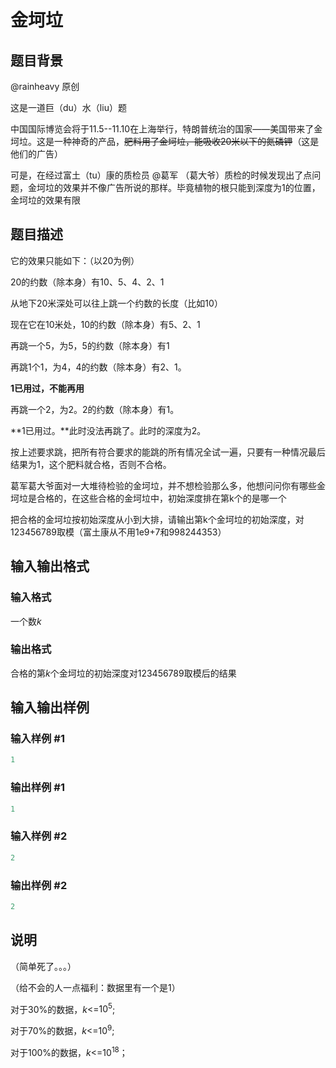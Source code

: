 # 金坷垃

## 题目背景

@rainheavy 原创

这是一道巨（du）水（liu）题

中国国际博览会将于11.5--11.10在上海举行，特朗普统治的国家——美国带来了金坷垃。这是一种神奇的产品，~~肥料用了金坷垃，能吸收20米以下的氮磷钾~~（这是他们的广告）

可是，在经过富土（tu）康的质检员 @葛军 （葛大爷）质检的时候发现出了点问题，金坷垃的效果并不像广告所说的那样。毕竟植物的根只能到深度为$1$的位置，金坷垃的效果有限

## 题目描述

它的效果只能如下：（以20为例）

20的约数（除本身）有10、5、4、2、1

从地下20米深处可以往上跳一个约数的长度（比如10）

现在它在10米处，10的约数（除本身）有5、2、1

再跳一个5，为5，5的约数（除本身）有1

再跳1个1，为4，4的约数（除本身）有2、1。

**1已用过，不能再用**

再跳一个2，为2。2的约数（除本身）有1。

**1已用过。**此时没法再跳了。此时的深度为2。

按上述要求跳，把所有符合要求的能跳的所有情况全试一遍，只要有一种情况最后结果为$1$，这个肥料就合格，否则不合格。

葛军葛大爷面对一大堆待检验的金坷垃，并不想检验那么多，他想问问你有哪些金坷垃是合格的，在这些合格的金坷垃中，初始深度排在第k个的是哪一个

把合格的金坷垃按初始深度从小到大排，请输出第k个金坷垃的初始深度，对$123456789$取模（富土康从不用1e9+7和998244353）

## 输入输出格式

### 输入格式

一个数$k$

### 输出格式

合格的第$k$个金坷垃的初始深度对$123456789$取模后的结果

## 输入输出样例

### 输入样例 #1

```cpp
1
```


### 输出样例 #1

```cpp
1
```


### 输入样例 #2

```cpp
2
```


### 输出样例 #2

```cpp
2
```


## 说明

（简单死了。。。）

（给不会的人一点福利：数据里有一个是1）

对于30%的数据，$k$<=$10^5$;

对于70%的数据，$k$<=$10^9$;

对于100%的数据，$k$<=$10^{18}$；

